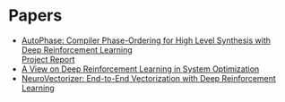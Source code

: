 # Papers
* [AutoPhase: Compiler Phase-Ordering for High Level Synthesis with Deep Reinforcement Learning](https://arxiv.org/abs/1901.04615)  
[Project Report](https://drive.google.com/file/d/1ULcwaeHpUmhS46rmLWCorUgnY0jGyGBY/view?usp=sharing)
* [A View on Deep Reinforcement Learning in System Optimization](https://arxiv.org/abs/1908.01275)
* [NeuroVectorizer: End-to-End Vectorization with Deep Reinforcement Learning](https://arxiv.org/abs/1909.13639)
